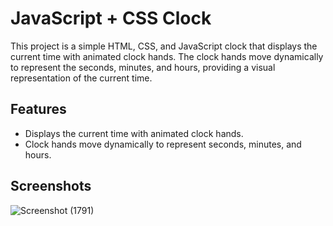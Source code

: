 # JavaScript + CSS Clock

This project is a simple HTML, CSS, and JavaScript clock that displays the current time with animated clock hands. The clock hands move dynamically to represent the seconds, minutes, and hours, providing a visual representation of the current time.

## Features

- Displays the current time with animated clock hands.
- Clock hands move dynamically to represent seconds, minutes, and hours.

## Screenshots

![Screenshot (1791)](https://github.com/Abhishek895965/JS-and-CSS-Clock-new/assets/132393553/c368f6f9-ecb6-458d-b2f4-17145f1e9d62)


